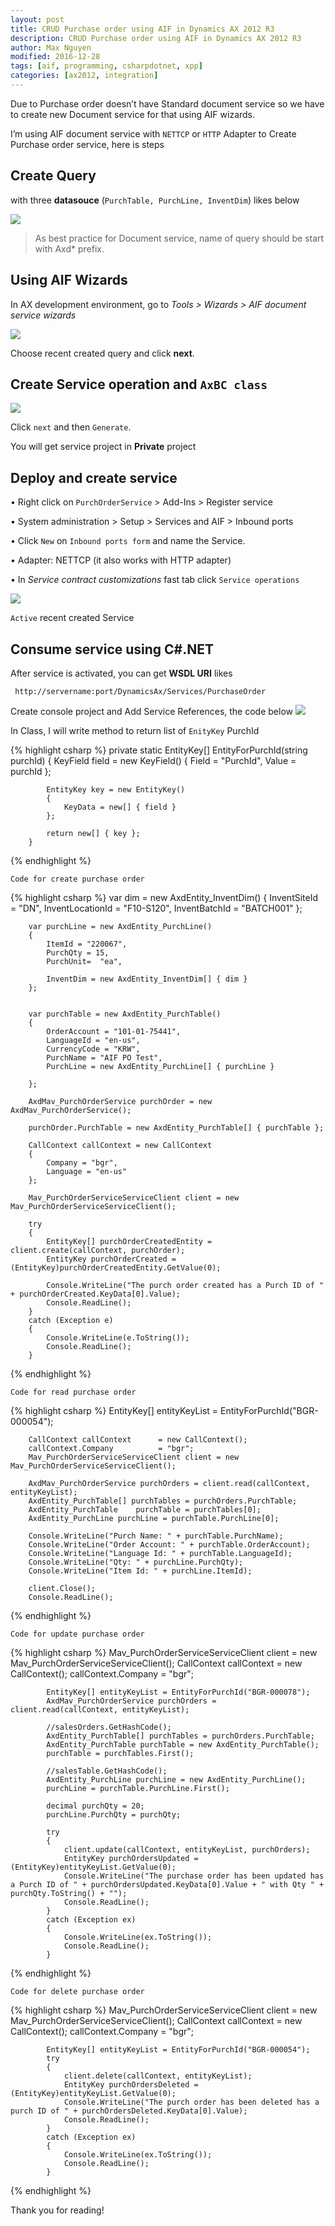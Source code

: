 ```yaml
---
layout: post
title: CRUD Purchase order using AIF in Dynamics AX 2012 R3
description: CRUD Purchase order using AIF in Dynamics AX 2012 R3
author: Max Nguyen
modified: 2016-12-28
tags: [aif, programming, csharpdotnet, xpp]
categories: [ax2012, integration]
---
```


Due to Purchase order doesn’t have Standard document service so we have to create new Document service for that using AIF wizards.

I’m using AIF document service with `NETTCP` or `HTTP` Adapter to Create Purchase order service, here is steps

## Create Query 
with three **datasouce** (`PurchTable, PurchLine, InventDim`) likes below

![](https://dynamics365.github.io/assets/CRUD-Purchase-order-using-AIF-in-Dynamics-AX-2012-R3-01.png)

> As best practice for Document service, name of query should be start with Axd* prefix.

## Using AIF Wizards
In AX development environment, go to *Tools > Wizards > AIF document service wizards*

 ![](https://dynamics365.github.io/assets/CRUD-Purchase-order-using-AIF-in-Dynamics-AX-2012-R3-02.png)

Choose recent created query and click **next**.

## Create Service operation and `AxBC class`

 ![](https://dynamics365.github.io/assets/CRUD-Purchase-order-using-AIF-in-Dynamics-AX-2012-R3-03.png)

Click `next` and then `Generate`.

You will get service project in **Private** project

## Deploy and create service

 •	Right click on `PurchOrderService` > Add-Ins > Register service

 •	System administration > Setup > Services and AIF > Inbound ports

 •	Click `New` on `Inbound ports form` and name the Service.

 •	Adapter: NETTCP (it also works with HTTP adapter)

 •	In *Service contract customizations* fast tab click `Service operations`

![](https://dynamics365.github.io/assets/CRUD-Purchase-order-using-AIF-in-Dynamics-AX-2012-R3-4.png)


`Active` recent created Service  

## Consume service using C#.NET

After service is activated, you can get **WSDL URI** likes 

` http://servername:port/DynamicsAx/Services/PurchaseOrder`

Create console project and Add Service References, the code below
 ![](https://dynamics365.github.io/assets/CRUD-Purchase-order-using-AIF-in-Dynamics-AX-2012-R3-05.png)

In Class, I will write method to return list of `EnityKey` PurchId

{% highlight csharp %}
private static EntityKey[] EntityForPurchId(string purchId)
        {
            KeyField field = new KeyField()
            {
                Field = "PurchId",
                Value = purchId
            };

            EntityKey key = new EntityKey()
            {
                KeyData = new[] { field }
            };

            return new[] { key };
        }
{% endhighlight %}		
		
`Code for create purchase order `

{% highlight csharp %}
		var dim = new AxdEntity_InventDim()
		{
			InventSiteId = "DN",
			InventLocationId = "F10-S120",
			InventBatchId = "BATCH001"
		};

		var purchLine = new AxdEntity_PurchLine()
		{
			ItemId = "220067",
			PurchQty = 15,
			PurchUnit=  "ea",

			InventDim = new AxdEntity_InventDim[] { dim }
		};


		var purchTable = new AxdEntity_PurchTable()
		{
			OrderAccount = "101-01-75441",
			LanguageId = "en-us",
			CurrencyCode = "KRW",
			PurchName = "AIF PO Test",
			PurchLine = new AxdEntity_PurchLine[] { purchLine }

		};

		AxdMav_PurchOrderService purchOrder = new AxdMav_PurchOrderService();
		
		purchOrder.PurchTable = new AxdEntity_PurchTable[] { purchTable };

		CallContext callContext = new CallContext
		{
			Company = "bgr",
			Language = "en-us"
		};

		Mav_PurchOrderServiceServiceClient client = new Mav_PurchOrderServiceServiceClient();

		try
		{
			EntityKey[] purchOrderCreatedEntity = client.create(callContext, purchOrder);
			EntityKey purchOrderCreated = (EntityKey)purchOrderCreatedEntity.GetValue(0);

			Console.WriteLine("The purch order created has a Purch ID of " + purchOrderCreated.KeyData[0].Value);
			Console.ReadLine();
		}
		catch (Exception e)
		{
			Console.WriteLine(e.ToString());
			Console.ReadLine();
		}
{% endhighlight %}

`Code for read purchase order `

{% highlight csharp %}
		EntityKey[] entityKeyList = EntityForPurchId("BGR-000054");

		CallContext callContext      = new CallContext();
		callContext.Company          = "bgr";
		Mav_PurchOrderServiceServiceClient client = new Mav_PurchOrderServiceServiceClient();

		AxdMav_PurchOrderService purchOrders = client.read(callContext, entityKeyList);
		AxdEntity_PurchTable[] purchTables = purchOrders.PurchTable;
		AxdEntity_PurchTable    purchTable = purchTables[0];
		AxdEntity_PurchLine purchLine = purchTable.PurchLine[0];

		Console.WriteLine("Purch Name: " + purchTable.PurchName);            
		Console.WriteLine("Order Account: " + purchTable.OrderAccount);
		Console.WriteLine("Language Id: " + purchTable.LanguageId);
		Console.WriteLine("Qty: " + purchLine.PurchQty);
		Console.WriteLine("Item Id: " + purchLine.ItemId);

		client.Close();
		Console.ReadLine();
			
{% endhighlight %}

`Code for update purchase order `

{% highlight csharp %}
			Mav_PurchOrderServiceServiceClient client = new Mav_PurchOrderServiceServiceClient();
            CallContext callContext = new CallContext();
            callContext.Company = "bgr";

            EntityKey[] entityKeyList = EntityForPurchId("BGR-000078");
            AxdMav_PurchOrderService purchOrders = client.read(callContext, entityKeyList);

            //salesOrders.GetHashCode();
            AxdEntity_PurchTable[] purchTables = purchOrders.PurchTable;
            AxdEntity_PurchTable purchTable = new AxdEntity_PurchTable();
            purchTable = purchTables.First();

            //salesTable.GetHashCode();
            AxdEntity_PurchLine purchLine = new AxdEntity_PurchLine();
            purchLine = purchTable.PurchLine.First();

            decimal purchQty = 20;
            purchLine.PurchQty = purchQty;

            try
            {
                client.update(callContext, entityKeyList, purchOrders);
                EntityKey purchOrdersUpdated = (EntityKey)entityKeyList.GetValue(0);
                Console.WriteLine("The purchase order has been updated has a Purch ID of " + purchOrdersUpdated.KeyData[0].Value + " with Qty " + purchQty.ToString() + "");
                Console.ReadLine();
            }
            catch (Exception ex)
            {
                Console.WriteLine(ex.ToString());
                Console.ReadLine();
            }
{% endhighlight %}
			
`Code for delete purchase order `

{% highlight csharp %}
			Mav_PurchOrderServiceServiceClient client = new Mav_PurchOrderServiceServiceClient();
            CallContext callContext = new CallContext();
            callContext.Company = "bgr";

            EntityKey[] entityKeyList = EntityForPurchId("BGR-000054");
            try
            {
                client.delete(callContext, entityKeyList);
                EntityKey purchOrdersDeleted = (EntityKey)entityKeyList.GetValue(0);
                Console.WriteLine("The purch order has been deleted has a purch ID of " + purchOrdersDeleted.KeyData[0].Value);
                Console.ReadLine();
            }
            catch (Exception ex)
            {
                Console.WriteLine(ex.ToString());
                Console.ReadLine();
            }
{% endhighlight %}

Thank you for reading!
